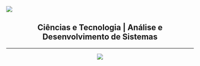 <img src="https://readme-typing-svg.herokuapp.com/?font=Righteous&size=35&center=true&vCenter=true&width=500&height=70&duration=4000&lines=Olá!+👋;+Seja+bem-vindo!;" />


<div align="center"> <h2>Ciências e Tecnologia | Análise e Desenvolvimento de Sistemas</h2> </div>

<hr>


<div align="center">  
<img src="https://skillicons.dev/icons?i=html,css,js,ts,python,java,nodejs,cpp,react,git,github,linux,vscode,notion&theme=dark" />
 
<br>

 

